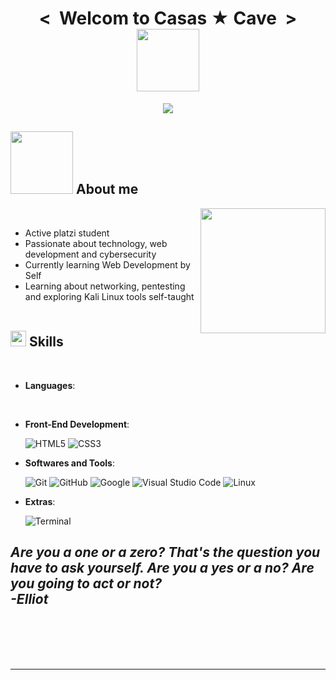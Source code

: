 <h1 align="center"><strong>  <  ‎‎  Welcom to Casas ★ Cave‎ ‎   > </Welcom></strong><img src="https://www.edu.xunta.gal/centros/ceipsantairene/?q=system/files/u4/emoji%20traballando_0.gif" width="100"></h1>
<!--  -->
<p align="center">
  <a href="https://github.com/DenverCoder1/readme-typing-svg"><img src="https://readme-typing-svg.herokuapp.com?font=Time+New+Roman&color=cyan&size=25&center=true&vCenter=true&width=600&height=100&lines=Assalamu+O+Alaikum+Warahmatullah..&hearts;++;Self-taught+Front-End+Developer,;Computer+Science+Student,;CTF+Newbie,;Active+Learner/Researcher,;Love+to+learn+new+stuffs..<3"></a>
</p>






	
## <picture><img src = "http://www.clipartbest.com/cliparts/aTe/XME/aTeXME97c.gif" width = 100px></picture> **About me**

<picture> <img align="right" src="https://media1.giphy.com/media/v1.Y2lkPTc5MGI3NjExNm8zODExOTlmN3ZnMHk5d2VkczQ2MTZsY3M5OWZmYnhkZW16c2N1biZlcD12MV9pbnRlcm5hbF9naWZfYnlfaWQmY3Q9Zw/fmkYSBlJt3XjNF6p9c/giphy.gif" width = 200px></picture>

<br>

- Active platzi student
- Passionate about technology, web development and cybersecurity
- Currently learning Web Development by Self
- Learning about networking, pentesting and exploring Kali Linux tools self-taught
<br><br>


## <img src="https://media2.giphy.com/media/QssGEmpkyEOhBCb7e1/giphy.gif?cid=ecf05e47a0n3gi1bfqntqmob8g9aid1oyj2wr3ds3mg700bl&rid=giphy.gif" width ="25"><b> Skills</b>
<br>

<p align="center">

- **Languages**:


<br>   
    
- **Front-End Development**:

   ![HTML5](https://img.shields.io/badge/HTML5%20-%23E34F26.svg?style=for-the-badge&logo=html5&logoColor=white)
   ![CSS3](https://img.shields.io/badge/CSS%20-%231572B6.svg?style=for-the-badge&logo=css3&logoColor=white)
  


- **Softwares and Tools**:

    ![Git](https://img.shields.io/badge/git-%23F05033.svg?style=for-the-badge&logo=git&logoColor=white)
    ![GitHub](https://img.shields.io/badge/github-%23121011.svg?style=for-the-badge&logo=github&logoColor=white)
    ![Google](https://img.shields.io/badge/google-%234285F4.svg?style=for-the-badge&logo=google&logoColor=white)
    ![Visual Studio Code](https://img.shields.io/badge/Visual%20Studio%20Code-0078d7.svg?style=for-the-badge&logo=visual-studio-code&logoColor=white)
    ![Linux](https://img.shields.io/badge/Linux-FCC624?style=for-the-badge&logo=linux&logoColor=black) 


- **Extras**:

    ![Terminal](https://img.shields.io/badge/Terminal-%23054020?style=for-the-badge&logo=gnu-bash&logoColor=white)
   
</p>
</a>
</div>

## <i> Are you a one or a zero? That's the question you have to ask yourself. Are you a yes or a no? Are you going to act or not? <br> -Elliot </i>


</div>
<br>
<br>
<br>
<br>

---

<br>
